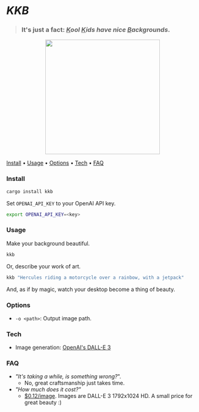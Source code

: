 # _KKB_

> ### It's just a fact: _**<ins>K</ins>ool <ins>K</ins>ids have nice <ins>B</ins>ackgrounds**_.

<p align="center">
  <img src="https://github.com/DevinLeamy/kkb/assets/45083086/28f492a6-0ffe-4dcf-8c94-b80bf7abd2a9" width="300" height="300">
</p>

<p>
  <a href="#install">Install</a> •
  <a href="#usage">Usage</a> •
  <a href="#options">Options</a> •
  <a href="#tech">Tech</a> •
  <a href="#faq">FAQ</a>
</p>

### Install

```bash
cargo install kkb
```

Set `OPENAI_API_KEY` to your OpenAI API key.

```bash
export OPENAI_API_KEY=<key>
```

### Usage

Make your background beautiful.

```bash
kkb
```

Or, describe your work of art.

```bash
kkb "Hercules riding a motorcycle over a rainbow, with a jetpack"
```

And, as if by magic, watch your desktop become a thing of beauty.

### Options

-   `-o <path>`: Output image path.

### Tech

-   Image generation: [OpenAI's DALL-E 3](https://openai.com/dall-e-3)

### FAQ

-   _"It's taking a while, is something wrong?_".
    -   No, great craftsmanship just takes time.
-   _"How much does it cost?"_
    -   [$0.12/image](https://openai.com/pricing). Images are DALL-E 3 1792x1024 HD. A small price for great beauty :)
